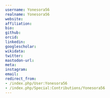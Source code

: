 ```yaml
---
username: Yonesora56
realname: Yonesora56
website: 
affiliation: 
bio: 
github: 
orcid: 
linkedin: 
googlescholar: 
wikidata: 
twitter: 
mastodon-url: 
meta:
instagram:
email:
redirect_from:
- /index.php/User:Yonesora56
- /index.php/Special:Contributions/Yonesora56
---
```

